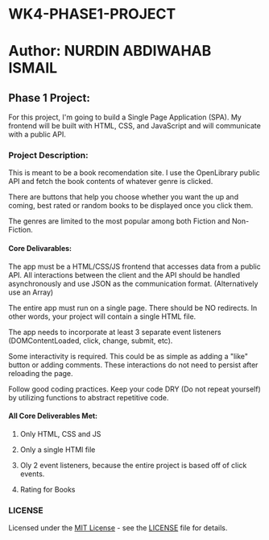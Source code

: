 # WK4-PHASE1-PROJECT

# Author: NURDIN ABDIWAHAB ISMAIL

## Phase 1 Project:
For this project, I'm going to build a Single Page Application (SPA). My frontend will be built with HTML, CSS, and JavaScript and will communicate with a public API.

### Project Description:

This is meant to be a book recomendation site. I use the OpenLibrary public API and fetch the book contents of whatever genre is clicked. 

There are buttons that help you choose whether you want the up and coming, best rated or random books to be displayed once you click them.

The genres are limited to the most popular among both Fiction and Non-Fiction.

#### Core Delivarables:

The app must be a HTML/CSS/JS frontend that accesses data from a public API. All interactions between the client and the API should be handled asynchronously and use JSON as the communication format. (Alternatively use an Array)

The entire app must run on a single page. There should be NO redirects. In other words, your project will contain a single HTML file.

The app needs to incorporate at least 3 separate event listeners (DOMContentLoaded, click, change, submit, etc).

Some interactivity is required. This could be as simple as adding a "like" button or adding comments. These interactions do not need to persist after reloading the page.

Follow good coding practices. Keep your code DRY (Do not repeat yourself) by utilizing functions to abstract repetitive code.

#### All Core Deliverables Met:

1. Only HTML, CSS and JS

2. Only a single HTMl file

3. Oly 2 event listeners, because the entire project is based off of click events. 

4. Rating for Books



### LICENSE 

Licensed under the [MIT License](LICENSE) - see the [LICENSE](LICENSE) file for details.

